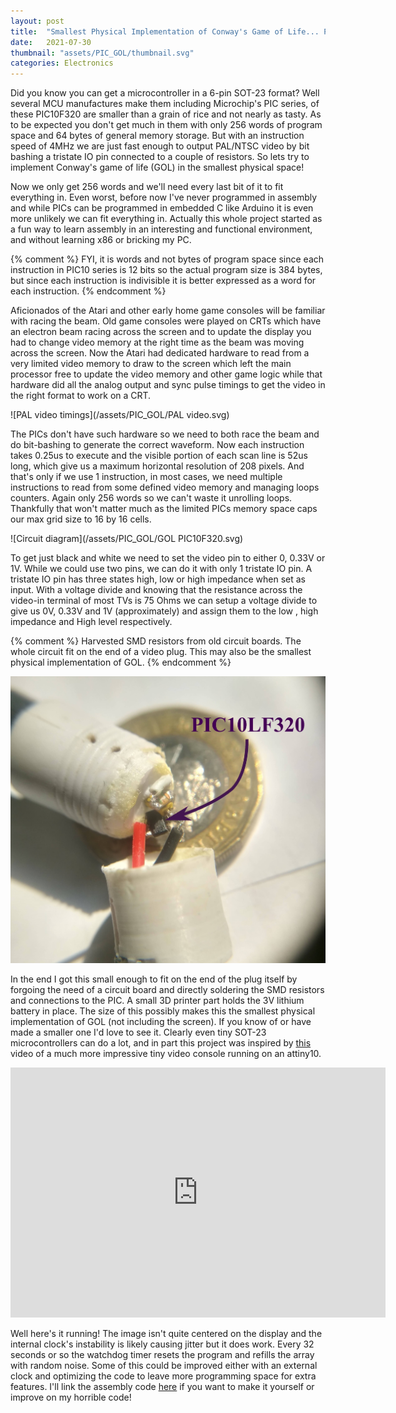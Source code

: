 ```yaml
---
layout: post
title:  "Smallest Physical Implementation of Conway's Game of Life... Probably"
date:   2021-07-30
thumbnail: "assets/PIC_GOL/thumbnail.svg"
categories: Electronics
---
```


Did you know you can get a microcontroller in a 6-pin SOT-23 format? Well several MCU manufactures make them including Microchip's PIC series, of these PIC10F320 are smaller than a grain of rice and not nearly as tasty. As to be expected you don't get much in them with only 256 words of program space and 64 bytes of general memory storage. But with an instruction speed of 4MHz we are just fast enough to output PAL/NTSC video by bit bashing a tristate IO pin connected to a couple of resistors. So lets try to implement Conway's game of life (GOL) in the smallest physical space!

Now we only get 256 words and we'll need every last bit of it to fit everything in. Even worst, before now I've never programmed in assembly and while PICs can be programmed in embedded C like Arduino it is even more unlikely we can fit everything in. Actually this whole project started as a fun way to learn assembly in an interesting and functional environment, and without learning x86 or bricking my PC.

{% comment %}
FYI, it is words and not bytes of program space since each instruction in PIC10 series is 12 bits so the actual program size is 384 bytes, but since each instruction is indivisible it is better expressed as a word for each instruction.
{% endcomment %}


Aficionados of the Atari and other early home game consoles will be familiar with racing the beam. Old game consoles were played on CRTs which have an electron beam racing across the screen and to update the display you had to change video memory at the right time as the beam was moving across the screen. Now the Atari had dedicated hardware to read from a very limited video memory to draw to the screen which left the main processor free to update the video memory and other game logic while that hardware did all the analog output and sync pulse timings to get the video in the right format to work on a CRT.

![PAL video timings](/assets/PIC_GOL/PAL video.svg)

The PICs don't have such hardware so we need to both race the beam and do bit-bashing to generate the correct waveform. Now each instruction takes 0.25us to execute and the visible portion of each scan line is 52us long, which give us a maximum horizontal resolution of 208 pixels. And that's only if we use 1 instruction, in most cases, we need multiple instructions to read from some defined video memory and managing loops counters. Again only 256 words so we can't waste it unrolling loops. Thankfully that won't matter much as the limited PICs memory space caps our max grid size to 16 by 16 cells.

![Circuit diagram](/assets/PIC_GOL/GOL PIC10F320.svg)

To get just black and white we need to set the video pin to either 0, 0.33V or 1V. While we could use two pins, we can do it with only 1 tristate IO pin. A tristate IO pin has three states high, low or high impedance when set as input. With a voltage divide and knowing that the resistance across the video-in terminal of most TVs is 75 Ohms we can setup a voltage divide to give us 0V, 0.33V and 1V (approximately) and assign them to the low , high impedance and High level respectively.


{% comment %}
Harvested SMD resistors from old circuit boards. The whole circuit fit on the end of a video plug. This may also be the smallest physical implementation of GOL.
{% endcomment %}

![Inside the unit](/assets/PIC_GOL/PIC_MCU_GOL_Inside.jpg)

In the end I got this small enough to fit on the end of the plug itself by forgoing the need of a circuit board and directly soldering the SMD resistors and connections to the PIC. A small 3D printer part holds the 3V lithium battery in place. The size of this possibly makes this the smallest physical implementation of GOL (not including the screen). If you know of or have made a smaller one I'd love to see it. Clearly even tiny SOT-23 microcontrollers can do a lot, and in part this project was inspired by [this](https://youtu.be/PZsWqOuJFKI) video of a much more impressive tiny video console running on an attiny10.

<iframe width="600vw" height="400vh" src="https://www.youtube.com/embed/dDvYMWH5eS4" frameborder="0" allowfullscreen></iframe>

Well here's it running! The image isn't quite centered on the display and the internal clock's instability is likely causing jitter but it does work. Every 32 seconds or so the watchdog timer resets the program and refills the array with random noise. Some of this could be improved either with an external clock and optimizing the code to leave more programming space for extra features. I'll link the assembly code [here](/assets/PIC_GOL/GameOfLife-16wide.7z) if you want to make it yourself or improve on my horrible code!
